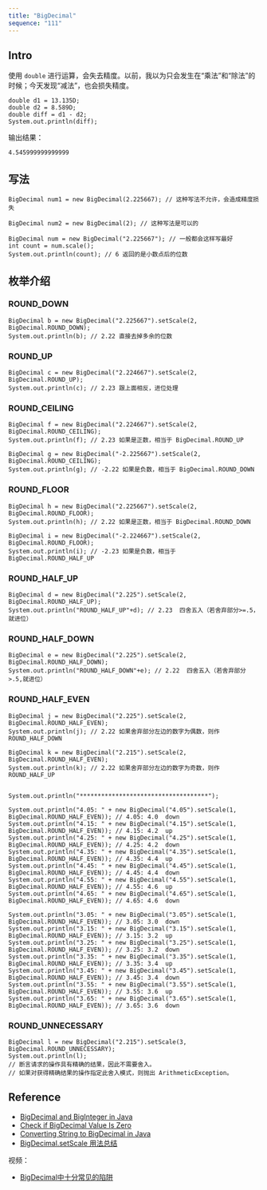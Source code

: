 ```yaml
---
title: "BigDecimal"
sequence: "111"
---
```


## Intro

使用 `double` 进行运算，会失去精度。以前，我以为只会发生在“乘法”和“除法”的时候；今天发现“减法”，也会损失精度。

```text
double d1 = 13.135D;
double d2 = 8.589D;
double diff = d1 - d2;
System.out.println(diff);
```

输出结果：

```text
4.545999999999999
```

## 写法

```text
BigDecimal num1 = new BigDecimal(2.225667); // 这种写法不允许，会造成精度损失
```

```text
BigDecimal num2 = new BigDecimal(2); // 这种写法是可以的
```

```text
BigDecimal num = new BigDecimal("2.225667"); // 一般都会这样写最好
int count = num.scale();
System.out.println(count); // 6 返回的是小数点后的位数
```

## 枚举介绍

### ROUND_DOWN

```text
BigDecimal b = new BigDecimal("2.225667").setScale(2, BigDecimal.ROUND_DOWN);
System.out.println(b); // 2.22 直接去掉多余的位数
```

### ROUND_UP

```text
BigDecimal c = new BigDecimal("2.224667").setScale(2, BigDecimal.ROUND_UP);
System.out.println(c); // 2.23 跟上面相反，进位处理
```

### ROUND_CEILING

```text
BigDecimal f = new BigDecimal("2.224667").setScale(2, BigDecimal.ROUND_CEILING);
System.out.println(f); // 2.23 如果是正数，相当于 BigDecimal.ROUND_UP

BigDecimal g = new BigDecimal("-2.225667").setScale(2, BigDecimal.ROUND_CEILING);
System.out.println(g); // -2.22 如果是负数，相当于 BigDecimal.ROUND_DOWN
```

### ROUND_FLOOR

```text
BigDecimal h = new BigDecimal("2.225667").setScale(2, BigDecimal.ROUND_FLOOR);
System.out.println(h); // 2.22 如果是正数，相当于 BigDecimal.ROUND_DOWN

BigDecimal i = new BigDecimal("-2.224667").setScale(2, BigDecimal.ROUND_FLOOR);
System.out.println(i); // -2.23 如果是负数，相当于 BigDecimal.ROUND_HALF_UP
```

### ROUND_HALF_UP

```text
BigDecimal d = new BigDecimal("2.225").setScale(2, BigDecimal.ROUND_HALF_UP);
System.out.println("ROUND_HALF_UP"+d); // 2.23  四舍五入（若舍弃部分>=.5，就进位）
```

### ROUND_HALF_DOWN

```text
BigDecimal e = new BigDecimal("2.225").setScale(2, BigDecimal.ROUND_HALF_DOWN);
System.out.println("ROUND_HALF_DOWN"+e); // 2.22  四舍五入（若舍弃部分>.5,就进位）
```

### ROUND_HALF_EVEN

```text
BigDecimal j = new BigDecimal("2.225").setScale(2, BigDecimal.ROUND_HALF_EVEN);
System.out.println(j); // 2.22 如果舍弃部分左边的数字为偶数，则作   ROUND_HALF_DOWN 

BigDecimal k = new BigDecimal("2.215").setScale(2, BigDecimal.ROUND_HALF_EVEN);
System.out.println(k); // 2.22 如果舍弃部分左边的数字为奇数，则作   ROUND_HALF_UP


System.out.println("************************************");

System.out.println("4.05: " + new BigDecimal("4.05").setScale(1, BigDecimal.ROUND_HALF_EVEN)); // 4.05: 4.0  down
System.out.println("4.15: " + new BigDecimal("4.15").setScale(1, BigDecimal.ROUND_HALF_EVEN)); // 4.15: 4.2  up
System.out.println("4.25: " + new BigDecimal("4.25").setScale(1, BigDecimal.ROUND_HALF_EVEN)); // 4.25: 4.2  down
System.out.println("4.35: " + new BigDecimal("4.35").setScale(1, BigDecimal.ROUND_HALF_EVEN)); // 4.35: 4.4  up
System.out.println("4.45: " + new BigDecimal("4.45").setScale(1, BigDecimal.ROUND_HALF_EVEN)); // 4.45: 4.4  down
System.out.println("4.55: " + new BigDecimal("4.55").setScale(1, BigDecimal.ROUND_HALF_EVEN)); // 4.55: 4.6  up
System.out.println("4.65: " + new BigDecimal("4.65").setScale(1, BigDecimal.ROUND_HALF_EVEN)); // 4.65: 4.6  down

System.out.println("3.05: " + new BigDecimal("3.05").setScale(1, BigDecimal.ROUND_HALF_EVEN)); // 3.05: 3.0  down
System.out.println("3.15: " + new BigDecimal("3.15").setScale(1, BigDecimal.ROUND_HALF_EVEN)); // 3.15: 3.2  up
System.out.println("3.25: " + new BigDecimal("3.25").setScale(1, BigDecimal.ROUND_HALF_EVEN)); // 3.25: 3.2  down
System.out.println("3.35: " + new BigDecimal("3.35").setScale(1, BigDecimal.ROUND_HALF_EVEN)); // 3.35: 3.4  up
System.out.println("3.45: " + new BigDecimal("3.45").setScale(1, BigDecimal.ROUND_HALF_EVEN)); // 3.45: 3.4  down
System.out.println("3.55: " + new BigDecimal("3.55").setScale(1, BigDecimal.ROUND_HALF_EVEN)); // 3.55: 3.6  up
System.out.println("3.65: " + new BigDecimal("3.65").setScale(1, BigDecimal.ROUND_HALF_EVEN)); // 3.65: 3.6  down
```

### ROUND_UNNECESSARY

```text
BigDecimal l = new BigDecimal("2.215").setScale(3, BigDecimal.ROUND_UNNECESSARY);
System.out.println(l);
// 断言请求的操作具有精确的结果，因此不需要舍入。
// 如果对获得精确结果的操作指定此舍入模式，则抛出 ArithmeticException。
```

## Reference

- [BigDecimal and BigInteger in Java](https://www.baeldung.com/java-bigdecimal-biginteger)
- [Check if BigDecimal Value Is Zero](https://www.baeldung.com/java-bigdecimal-zero)
- [Converting String to BigDecimal in Java](https://www.baeldung.com/java-string-to-bigdecimal)
- [BigDecimal.setScale 用法总结](https://www.cnblogs.com/sxdcgaq8080/p/12123917.html)

视频：

- [BigDecimal中十分常见的陷阱](https://www.bilibili.com/video/BV1t8411r7gs/)
